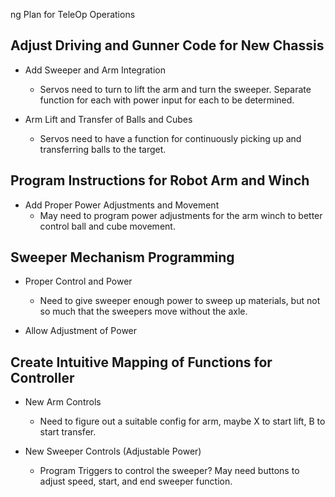 ng Plan for TeleOp Operations


## Adjust Driving and Gunner Code for New Chassis
- Add Sweeper and Arm Integration
  - Servos need to turn to lift the arm and turn the sweeper. Separate function for each with power input for each to be determined.

- Arm Lift and Transfer of Balls and Cubes
  - Servos need to have a function for continuously picking up and transferring balls to the target.


## Program Instructions for Robot Arm and Winch
- Add Proper Power Adjustments and Movement
  - May need to program power adjustments for the arm winch to better control ball and cube movement.


## Sweeper Mechanism Programming
- Proper Control and Power
  - Need to give sweeper enough power to sweep up materials, but not so much that the sweepers move without the axle.

- Allow Adjustment of Power


## Create Intuitive Mapping of Functions for Controller
- New Arm Controls
  - Need to figure out a suitable config for arm, maybe X to start lift, B to start transfer.

- New Sweeper Controls (Adjustable Power)
  - Program Triggers to control the sweeper? May need buttons to adjust speed, start, and end sweeper function.
